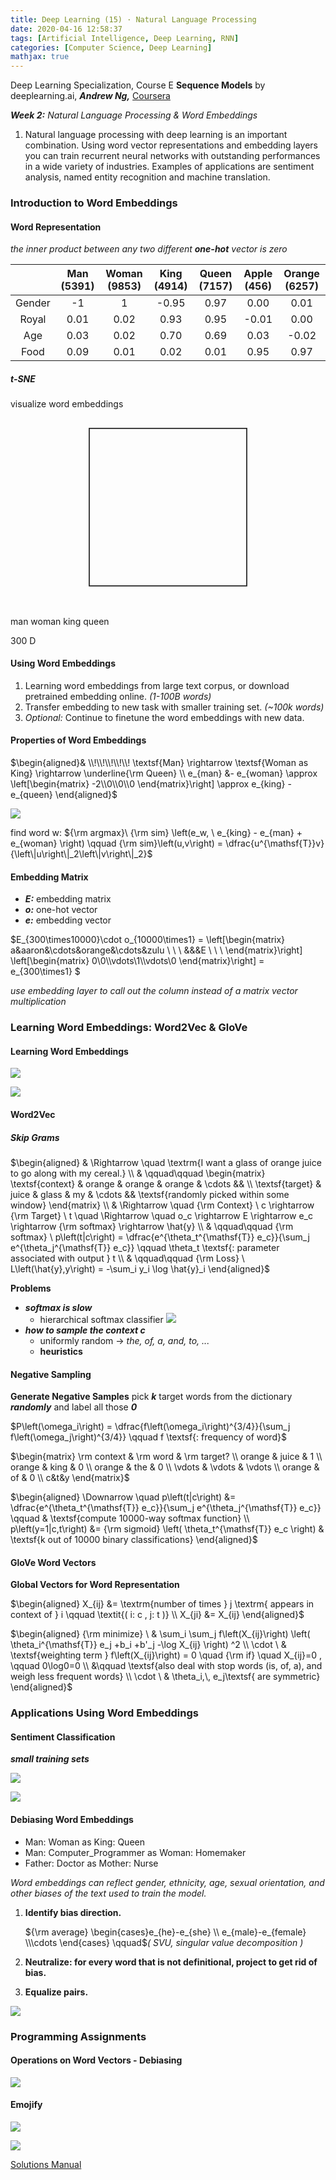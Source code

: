 ```yaml
---
title: Deep Learning (15) · Natural Language Processing
date: 2020-04-16 12:58:37
tags: [Artificial Intelligence, Deep Learning, RNN]
categories: [Computer Science, Deep Learning]
mathjax: true
---
```


Deep Learning Specialization, Course E
**Sequence Models** by deeplearning.ai, ***Andrew Ng,*** [Coursera](https://www.coursera.org/learn/neural-networks-deep-learning/home/info)

***Week 2:*** *Natural Language Processing & Word Embeddings*

1. Natural language processing with deep learning is an important combination. Using word vector representations and embedding layers you can train recurrent neural networks with outstanding performances in a wide variety of industries. Examples of applications are sentiment analysis, named entity recognition and machine translation.

<!-- more -->

### Introduction to Word Embeddings

#### Word Representation

*the inner product between any two different **one-hot** vector is zero*

|          | Man (5391) | Woman (9853) | King (4914) | Queen (7157) | Apple (456) | Orange (6257) |
|:--------:|:----------:|:------------:|:-----------:|:------------:|:-----------:|:-------------:|
| Gender   | -1         | 1            | -0.95       | 0.97         | 0.00        | 0.01          |
| Royal    | 0.01       | 0.02         | 0.93        | 0.95         | -0.01       | 0.00          |
| Age      | 0.03       | 0.02         | 0.70        | 0.69         | 0.03        | -0.02         |
| Food     | 0.09       | 0.01         | 0.02        | 0.01         | 0.95        | 0.97          |


##### t-SNE

visualize word embeddings

<svg xmlns="http://www.w3.org/2000/svg" viewBox="0 0 600 360">
  <!-- Border rectangle -->
  <rect x="150" y="20" width="300" height="300"
        fill="none" stroke="currentColor" stroke-width="2"/>
  
  <!-- Define arrow marker -->
  <defs>
    <marker id="arrowhead" markerWidth="10" markerHeight="7"
            refX="9" refY="3.5" orient="auto">
      <polygon points="0 0, 10 3.5, 0 7" fill="#4477CC"/>
    </marker>
  </defs>
  
  <!-- Left arrow (man to woman) -->
  <line x1="220" y1="230" x2="300" y2="130"
        stroke="#4477CC" stroke-width="2"
        marker-end="url(#arrowhead)"/>
  
  <!-- Right arrow (king to queen) -->
  <line x1="350" y1="230" x2="430" y2="130"
        stroke="#4477CC" stroke-width="2"
        marker-end="url(#arrowhead)"/>
  
  <!-- Labels -->
  <text x="210" y="250" fill="#4477CC">man</text>
  <text x="290" y="120" fill="#4477CC">woman</text>
  <text x="340" y="250" fill="#4477CC">king</text>
  <text x="420" y="120" fill="#4477CC">queen</text>
  
  <!-- Bottom label -->
  <text x="300" y="350" fill="#4477CC" text-anchor="middle">300 D</text>
</svg>

#### Using Word Embeddings

1. Learning word embeddings from large text corpus, or download pretrained embedding online. *(1-100B words)*
2. Transfer embedding to new task with smaller training set. *(~100k words)*
3. *Optional:* Continue to finetune the word embeddings with new data.

#### Properties of Word Embeddings

$\begin{aligned}& \\!\\!\\!\\!\\! \textsf{Man} \rightarrow \textsf{Woman  as  King} \rightarrow \underline{\rm Queen} \\ e_{man} &- e_{woman} \approx \left[\begin{matrix} -2\\0\\0\\0 \end{matrix}\right] \approx e_{king} - e_{queen} \end{aligned}$

![](Deep-Learning-Andrew-Ng-15/3.png)

find word w: ${\rm argmax}\ {\rm sim} \left(e_w, \ e_{king} - e_{man} + e_{woman} \right) \qquad {\rm sim}\left(u,v\right) = \dfrac{u^{\mathsf{T}}v} {\left\|u\right\|_2\left\|v\right\|_2}$

#### Embedding Matrix

- ***E:*** embedding matrix
- ***o:*** one-hot vector
- ***e:*** embedding vector

$E_{300\times10000}\cdot o_{10000\times1} = \left[\begin{matrix} a&aaron&\cdots&orange&\cdots&zulu \\ \\ \\ &&&E \\ \\ \\ \end{matrix}\right] \left[\begin{matrix} 0\\0\\\vdots\\1\\\vdots\\0 \end{matrix}\right] = e_{300\times1} $

*use embedding layer to call out the column instead of a matrix vector multiplication*

### Learning Word Embeddings: Word2Vec & GloVe

#### Learning Word Embeddings

![](Deep-Learning-Andrew-Ng-15/4.png)

![](Deep-Learning-Andrew-Ng-15/5.png)

#### Word2Vec

##### Skip Grams

$\begin{aligned} & \Rightarrow \quad \textrm{I want a glass of orange juice to go along with my cereal.} \\ & \qquad\qquad \begin{matrix} \textsf{context} & orange & orange & orange & \cdots && \\ \textsf{target} & juice & glass & my & \cdots && \textsf{randomly picked within some window} \end{matrix} \\ & \Rightarrow \quad {\rm Context} \ c \rightarrow {\rm Target} \ t \quad \Rightarrow \quad o_c \rightarrow E \rightarrow e_c \rightarrow {\rm softmax} \rightarrow \hat{y} \\ & \qquad\qquad {\rm softmax} \ p\left(t|c\right) = \dfrac{e^{\theta_t^{\mathsf{T}} e_c}}{\sum_j e^{\theta_j^{\mathsf{T}} e_c}} \qquad \theta_t \textsf{: parameter associated with output } t \\ & \qquad\qquad {\rm Loss} \ L\left(\hat{y},y\right) = -\sum_i y_i \log \hat{y}_i \end{aligned}$

**Problems**

- ***softmax is slow***
  - hierarchical softmax classifier
    ![](Deep-Learning-Andrew-Ng-15/6.png)
- ***how to sample the context c***
  - uniformly random → *the, of, a, and, to, ...*
  - **heuristics**

#### Negative Sampling

**Generate Negative Samples**
pick ***k*** target words from the dictionary ***randomly*** and label all those ***0***

$P\left(\omega_i\right) = \dfrac{f\left(\omega_i\right)^{3/4}}{\sum_j f\left(\omega_j\right)^{3/4}} \qquad f \textsf{: frequency of word}$

$\begin{matrix} \rm context & \rm word & \rm target? \\ orange & juice & 1 \\ orange & king & 0 \\ orange & the & 0 \\ \vdots & \vdots & \vdots \\ orange & of & 0 \\ c&t&y \end{matrix}$

$\begin{aligned} \Downarrow \quad p\left(t|c\right) &= \dfrac{e^{\theta_t^{\mathsf{T}} e_c}}{\sum_j e^{\theta_j^{\mathsf{T}} e_c}} \qquad & \textsf{compute 10000-way softmax function} \\ p\left(y=1|c,t\right) &= {\rm sigmoid} \left( \theta_t^{\mathsf{T}} e_c \right) & \textsf{k out of 10000 binary classifications} \end{aligned}$

#### GloVe Word Vectors

**Global Vectors for Word Representation**

$\begin{aligned} X_{ij} &= \textrm{number of times } j \textrm{ appears in context of } i \qquad \textit{( i: c ,  j: t )} \\ X_{ji} &= X_{ij} \end{aligned}$

$\begin{aligned} {\rm minimize} \ & \sum_i \sum_j f\left(X_{ij}\right) \left( \theta_i^{\mathsf{T}} e_j +b_i +b'_j -\log X_{ij} \right) ^2 \\ \cdot \ & \textsf{weighting term } f\left(X_{ij}\right) = 0 \quad {\rm if} \quad X_{ij}=0 , \qquad 0\log0=0 \\ &\qquad \textsf{also deal with stop words (is, of, a), and weigh less frequent words} \\ \cdot \ & \theta_i,\, e_j\textsf{ are symmetric} \end{aligned}$

### Applications Using Word Embeddings

#### Sentiment Classification

***small training sets***

![](Deep-Learning-Andrew-Ng-15/7.png)

![](Deep-Learning-Andrew-Ng-15/8.png)

#### Debiasing Word Embeddings

- Man: Woman as King: Queen
- Man: Computer_Programmer as Woman: Homemaker
- Father: Doctor as Mother: Nurse

*Word embeddings can reflect gender, ethnicity, age, sexual orientation, and other biases of the text used to train the model.*

1. **Identify bias direction.**

   ${\rm average} \begin{cases}e_{he}-e_{she} \\ e_{male}-e_{female} \\\cdots \end{cases} \qquad$*( SVU, singular value decomposition )*

2. **Neutralize: for every word that is not definitional, project to get rid of bias.**

3. **Equalize pairs.**

![](Deep-Learning-Andrew-Ng-15/9.png)

### Programming Assignments

#### Operations on Word Vectors - Debiasing

![](Deep-Learning-Andrew-Ng-15/10.png)

#### Emojify

![](Deep-Learning-Andrew-Ng-15/11.png)

![](Deep-Learning-Andrew-Ng-15/12.png)

<a href='https://github.com/muhac/coursera-deep-learning-solutions' target="_blank">Solutions Manual</a>
